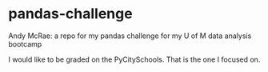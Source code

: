 # pandas-challenge
Andy McRae: a repo for my pandas challenge for my U of M data analysis bootcamp

I would like to be graded on the PyCitySchools. That is the one I focused on.
